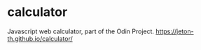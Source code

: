 # calculator
Javascript web calculator, part of the Odin Project.
https://jeton-th.github.io/calculator/
